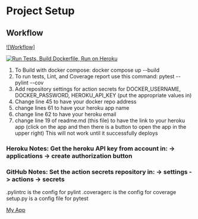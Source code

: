 # Project Setup

## Workflow
[![Workflow]](https://github.com/SwapnilAryan97/docker_flask_app/blob/update/.github/workflows/test-build-deploy.yml)

[![Run Tests, Build Dockerfile, Run on Heroku](https://github.com/kaw393939/docker_flask/actions/workflows/test-build-deploy.yml/badge.svg)](https://github.com/kaw393939/docker_flask/actions/workflows/test-build-deploy.yml)
1. To Build with docker compose:
   docker compose up --build
2. To run tests, Lint, and Coverage report use this command: pytest --pylint --cov
3. Add repository settings for action secrets for DOCKER_USERNAME, DOCKER_PASSWORD, HEROKU_API_KEY (put the appropriate
   values in)
4. Change line 45 to have your docker repo address
5. change lines 61 to have your heroku app name
6. change line 62 to have your heroku email
7. change line 19 of readme.md (this file) to have the link to your heroku app (click on the app and then there is a
   button to open the app in the upper right)  This will not work until it successfully deploys

### Heroku Notes: Get the heroku API key from account in: -> applications -> create authorization button
### GitHub Notes:  Set the action secrets repository in: -> settings -> actions -> secrets

.pylintrc is the config for pylint .coveragerc is the config for coverage setup.py is a config file for pytest

[My App](https://calculator-swapnil.herokuapp.com)
